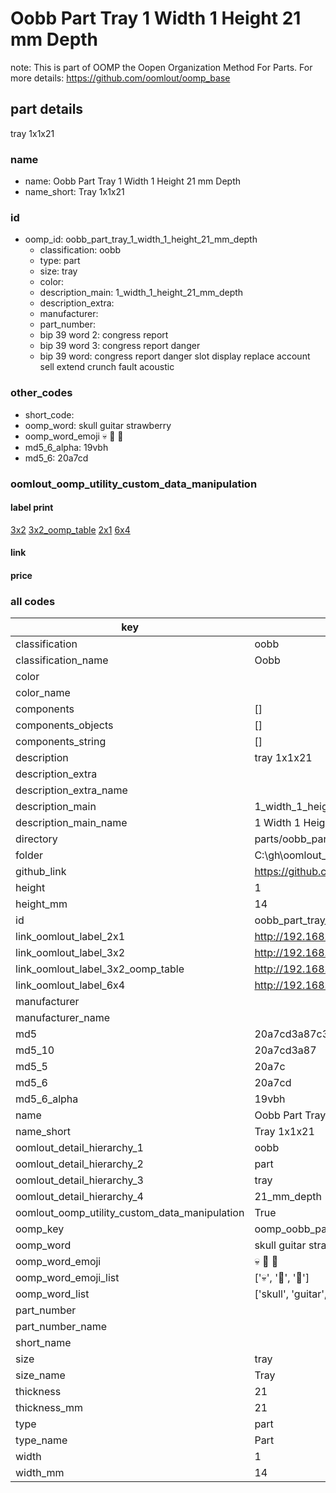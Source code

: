 # Oobb Part Tray 1 Width 1 Height 21 mm Depth  

note: This is part of OOMP the Oopen Organization Method For Parts. For more details: https://github.com/oomlout/oomp_base

##  part details
  



tray 1x1x21



### name
* name: Oobb Part Tray 1 Width 1 Height 21 mm Depth
* name_short: Tray 1x1x21 
### id
* oomp_id: oobb_part_tray_1_width_1_height_21_mm_depth
  * classification: oobb
  * type: part
  * size: tray
  * color: 
  * description_main: 1_width_1_height_21_mm_depth
  * description_extra: 
  * manufacturer: 
  * part_number: 
  * bip 39 word 2: congress report
  * bip 39 word 3: congress report danger
  * bip 39 word: congress report danger slot display replace account sell extend crunch fault acoustic

### other_codes
* short_code: 
* oomp_word: skull guitar strawberry
* oomp_word_emoji :skull: :guitar: :strawberry:
* md5_6_alpha: 19vbh
* md5_6: 20a7cd






### oomlout_oomp_utility_custom_data_manipulation
#### label print
[3x2](http://192.168.1.245:1112/?label=oomp%2019vbh)
[3x2_oomp_table](http://192.168.1.108:1112/?label=oomp%2019vbh)
[2x1](http://192.168.1.242:1112/?label=oomp%2019vbh)
[6x4](http://192.168.1.55:1112/?label=oomp%2019vbh)    

#### link

                              

#### price







### all codes 
| key | value |  
| --- | --- |  
| classification | oobb |  
| classification_name | Oobb |  
| color |  |  
| color_name |  |  
| components | [] |  
| components_objects | [] |  
| components_string | [] |  
| description | tray 1x1x21 |  
| description_extra |  |  
| description_extra_name |  |  
| description_main | 1_width_1_height_21_mm_depth |  
| description_main_name | 1 Width 1 Height 21 mm Depth |  
| directory | parts/oobb_part_tray_1_width_1_height_21_mm_depth |  
| folder | C:\gh\oomlout_oobb_version_4_generated_parts\things\oobb_part_tray_1_width_1_height_21_mm_depth |  
| github_link | https://github.com/oomlout/oomlout_oomp_part_src/tree/main/parts/oobb_part_tray_1_width_1_height_21_mm_depth |  
| height | 1 |  
| height_mm | 14 |  
| id | oobb_part_tray_1_width_1_height_21_mm_depth |  
| link_oomlout_label_2x1 | http://192.168.1.242:1112/?label=oomp%2019vbh |  
| link_oomlout_label_3x2 | http://192.168.1.245:1112/?label=oomp%2019vbh |  
| link_oomlout_label_3x2_oomp_table | http://192.168.1.108:1112/?label=oomp%2019vbh |  
| link_oomlout_label_6x4 | http://192.168.1.55:1112/?label=oomp%2019vbh |  
| manufacturer |  |  
| manufacturer_name |  |  
| md5 | 20a7cd3a87c36032db1fccc06eedb978 |  
| md5_10 | 20a7cd3a87 |  
| md5_5 | 20a7c |  
| md5_6 | 20a7cd |  
| md5_6_alpha | 19vbh |  
| name | Oobb Part Tray 1 Width 1 Height 21 mm Depth |  
| name_short | Tray 1x1x21  |  
| oomlout_detail_hierarchy_1 | oobb |  
| oomlout_detail_hierarchy_2 | part |  
| oomlout_detail_hierarchy_3 | tray |  
| oomlout_detail_hierarchy_4 | 21_mm_depth |  
| oomlout_oomp_utility_custom_data_manipulation | True |  
| oomp_key | oomp_oobb_part_tray_1_width_1_height_21_mm_depth |  
| oomp_word | skull guitar strawberry |  
| oomp_word_emoji | :skull: :guitar: :strawberry: |  
| oomp_word_emoji_list | [':skull:', ':guitar:', ':strawberry:'] |  
| oomp_word_list | ['skull', 'guitar', 'strawberry'] |  
| part_number |  |  
| part_number_name |  |  
| short_name |  |  
| size | tray |  
| size_name | Tray |  
| thickness | 21 |  
| thickness_mm | 21 |  
| type | part |  
| type_name | Part |  
| width | 1 |  
| width_mm | 14 |  
